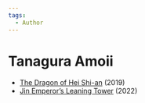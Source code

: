 ```yaml
---
tags:
  - Author
---
```



# Tanagura Amoii

- [The Dragon of Hei Shi-an](./thedragonofheishi-an.md) (2019)
- [Jin Emperor’s Leaning Tower](./jinemperorsleaningtower.md) (2022)